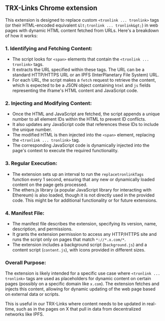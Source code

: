 ## TRX-Links Chrome extension

This extension is designed to replace custom `<tronlink ... tronlink>` tags (or their HTML-encoded equivalent `&lt;tronlink ... tronlink&gt;`) in web pages with dynamic HTML content fetched from URLs. Here's a breakdown of how it works:

### 1. **Identifying and Fetching Content:**
   - The script looks for `<span>` elements that contain the `<tronlink ... tronlink>` tags.
   - It extracts the URL specified within these tags. The URL can be a standard HTTP/HTTPS URL or an IPFS (InterPlanetary File System) URL.
   - For each URL, the script makes a `fetch` request to retrieve the content, which is expected to be a JSON object containing `html` and `js` fields representing the iframe's HTML content and JavaScript code.

### 2. **Injecting and Modifying Content:**
   - Once the HTML and JavaScript are fetched, the script appends a unique number to all element IDs within the HTML to prevent ID conflicts.
   - It also updates any JavaScript code that references these IDs to include the unique number.
   - The modified HTML is then injected into the `<span>` element, replacing the `<tronlink ... tronlink>` tag.
   - The corresponding JavaScript code is dynamically injected into the page's context to execute the required functionality.

### 3. **Regular Execution:**
   - The extension sets up an interval to run the `replacetronlinkTags` function every 1 second, ensuring that any new or dynamically loaded content on the page gets processed.
   - The ethers.js library (a popular JavaScript library for interacting with Ethereum) is also loaded, though it is not directly used in the provided code. This might be for additional functionality or for future extensions.

### 4. **Manifest File:**
   - The manifest file describes the extension, specifying its version, name, description, and permissions.
   - It grants the extension permission to access any HTTP/HTTPS site and runs the script only on pages that match `*://*.x.com/*`.
   - The extension includes a background script (`background.js`) and a content script (`content.js`), with icons provided in different sizes.

### **Overall Purpose:**
The extension is likely intended for a specific use case where `<tronlink ... tronlink>` tags are used as placeholders for dynamic content on certain pages (possibly on a specific domain like `x.com`). The extension fetches and injects this content, allowing for dynamic updating of the web page based on external data or scripts. 

This is useful in our TRX-Links where content needs to be updated in real-time, such as in the pages on X that pull in data from decentralized networks like IPFS.